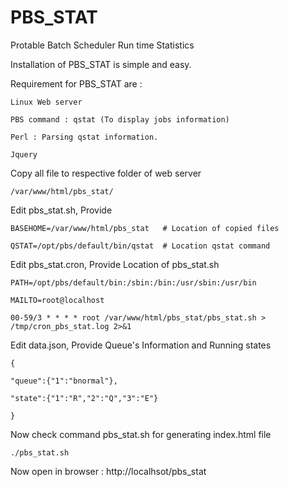# PBS_STAT
Protable Batch Scheduler Run time Statistics


Installation of PBS_STAT is simple and easy.


Requirement for PBS_STAT are :

	Linux Web server

	PBS command : qstat (To display jobs information)

	Perl : Parsing qstat information.

	Jquery 


Copy all file to respective folder of web server 

	/var/www/html/pbs_stat/


Edit pbs_stat.sh, Provide 

	BASEHOME=/var/www/html/pbs_stat   # Location of copied files
	
	QSTAT=/opt/pbs/default/bin/qstat  # Location qstat command


Edit pbs_stat.cron, Provide  Location of pbs_stat.sh

	PATH=/opt/pbs/default/bin:/sbin:/bin:/usr/sbin:/usr/bin

	MAILTO=root@localhost

	00-59/3 * * * * root /var/www/html/pbs_stat/pbs_stat.sh > /tmp/cron_pbs_stat.log 2>&1


Edit data.json, Provide Queue's Information and Running states

	{

	"queue":{"1":"bnormal"},

	"state":{"1":"R","2":"Q","3":"E"}

	}



Now check command pbs_stat.sh for generating index.html file 

	./pbs_stat.sh


Now open in browser : http://localhsot/pbs_stat

